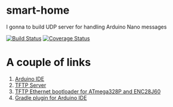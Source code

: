 # smart-home
I gonna to build UDP server for handling Arduino Nano messages

[![Build Status](https://travis-ci.org/zhurlik/smart-home.svg?branch=master)](https://travis-ci.org/zhurlik/smart-home)
[![Coverage Status](https://coveralls.io/repos/github/zhurlik/smart-home/badge.svg?branch=master)](https://coveralls.io/github/zhurlik/smart-home?branch=master)

# A couple of links
1. [Arduino IDE](https://www.arduino.cc/en/Main/Software)
2. [TFTP Server](https://help.ubuntu.com/community/TFTP)
3. [TFTP Ethernet bootloader for ATmega328P and ENC28J60](https://github.com/mitxela/kiloboot)
4. [Gradle plugin for Arduino IDE](https://github.com/zhurlik/gradle-arduino-plugin)
